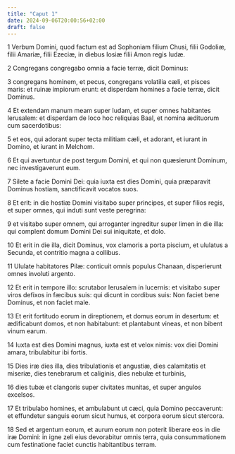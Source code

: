 ```yaml
---
title: "Caput 1"
date: 2024-09-06T20:00:56+02:00
draft: false
---
```



1 Verbum Domini, quod factum est ad Sophoniam filium Chusi, filii Godoliæ, filii Amariæ, filii Ezeciæ, in diebus Iosiæ filii Amon regis Iudæ.

2 Congregans congregabo omnia a facie terræ, dicit Dominus:

3 congregans hominem, et pecus, congregans volatilia cæli, et pisces maris: et ruinæ impiorum erunt: et disperdam homines a facie terræ, dicit Dominus.

4 Et extendam manum meam super Iudam, et super omnes habitantes Ierusalem: et disperdam de loco hoc reliquias Baal, et nomina ædituorum cum sacerdotibus:

5 et eos, qui adorant super tecta militiam cæli, et adorant, et iurant in Domino, et iurant in Melchom.

6 Et qui avertuntur de post tergum Domini, et qui non quæsierunt Dominum, nec investigaverunt eum.

7 Silete a facie Domini Dei: quia iuxta est dies Domini, quia præparavit Dominus hostiam, sanctificavit vocatos suos.

8 Et erit: in die hostiæ Domini visitabo super principes, et super filios regis, et super omnes, qui induti sunt veste peregrina:

9 et visitabo super omnem, qui arroganter ingreditur super limen in die illa: qui complent domum Domini Dei sui iniquitate, et dolo.

10 Et erit in die illa, dicit Dominus, vox clamoris a porta piscium, et ululatus a Secunda, et contritio magna a collibus.

11 Ululate habitatores Pilæ: conticuit omnis populus Chanaan, disperierunt omnes involuti argento.

12 Et erit in tempore illo: scrutabor Ierusalem in lucernis: et visitabo super viros defixos in fæcibus suis: qui dicunt in cordibus suis: Non faciet bene Dominus, et non faciet male.

13 Et erit fortitudo eorum in direptionem, et domus eorum in desertum: et ædificabunt domos, et non habitabunt: et plantabunt vineas, et non bibent vinum earum.

14 Iuxta est dies Domini magnus, iuxta est et velox nimis: vox diei Domini amara, tribulabitur ibi fortis.

15 Dies iræ dies illa, dies tribulationis et angustiæ, dies calamitatis et miseriæ, dies tenebrarum et caliginis, dies nebulæ et turbinis,

16 dies tubæ et clangoris super civitates munitas, et super angulos excelsos.

17 Et tribulabo homines, et ambulabunt ut cæci, quia Domino peccaverunt: et effundetur sanguis eorum sicut humus, et corpora eorum sicut stercora.

18 Sed et argentum eorum, et aurum eorum non poterit liberare eos in die iræ Domini: in igne zeli eius devorabitur omnis terra, quia consummationem cum festinatione faciet cunctis habitantibus terram.


